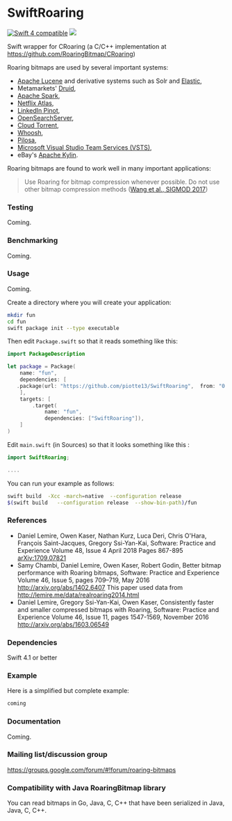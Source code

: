 # SwiftRoaring
<a href="https://developer.apple.com/swift"><img src="https://img.shields.io/badge/Swift4-compatible-green.svg?style=flat" alt="Swift 4 compatible" /></a>
<a href="https://github.com/apple/swift-package-manager"><img src="https://img.shields.io/badge/Swift%20Package%20Manager-compatible-brightgreen.svg"/></a>

Swift wrapper for CRoaring (a C/C++ implementation at https://github.com/RoaringBitmap/CRoaring)

Roaring bitmaps are used by several important systems:

*   [Apache Lucene](http://lucene.apache.org/core/) and derivative systems such as Solr and [Elastic](https://www.elastic.co/),
*   Metamarkets' [Druid](http://druid.io/),
*   [Apache Spark](http://spark.apache.org),
*   [Netflix Atlas](https://github.com/Netflix/atlas),
*   [LinkedIn Pinot](https://github.com/linkedin/pinot/wiki),
*   [OpenSearchServer](http://www.opensearchserver.com),
*   [Cloud Torrent](https://github.com/jpillora/cloud-torrent),
*   [Whoosh](https://pypi.python.org/pypi/Whoosh/),
*   [Pilosa](https://www.pilosa.com/),
*   [Microsoft Visual Studio Team Services (VSTS)](https://www.visualstudio.com/team-services/),
*   eBay's [Apache Kylin](http://kylin.io).

Roaring bitmaps are found to work well in many important applications:

> Use Roaring for bitmap compression whenever possible. Do not use other bitmap compression methods ([Wang et al., SIGMOD 2017](http://db.ucsd.edu/wp-content/uploads/2017/03/sidm338-wangA.pdf))



### Testing

Coming.

### Benchmarking

Coming.


### Usage

Coming.

Create a directory where you will create your application:

```bash
mkdir fun
cd fun
swift package init --type executable
```

Then edit ``Package.swift`` so that it reads something like this:


```swift
import PackageDescription

let package = Package(
    name: "fun",
    dependencies: [
   .package(url: "https://github.com/piotte13/SwiftRoaring",  from: "0.0.1")
    ],
    targets: [
        .target(
            name: "fun",
            dependencies: ["SwiftRoaring"]),
    ]
)
```

Edit ``main.swift`` (in Sources) so that it looks something like this :

```swift
import SwiftRoaring;

....
```

You can run your example as follows:

```bash    
swift build  -Xcc -march=native  --configuration release
$(swift build   --configuration release  --show-bin-path)/fun
```

### References

-  Daniel Lemire, Owen Kaser, Nathan Kurz, Luca Deri, Chris O'Hara, François Saint-Jacques, Gregory Ssi-Yan-Kai,  Software: Practice and Experience Volume 48, Issue 4 April 2018 Pages 867-895 [arXiv:1709.07821](https://arxiv.org/abs/1709.07821)
-  Samy Chambi, Daniel Lemire, Owen Kaser, Robert Godin,
Better bitmap performance with Roaring bitmaps,
Software: Practice and Experience Volume 46, Issue 5, pages 709–719, May 2016
http://arxiv.org/abs/1402.6407 This paper used data from http://lemire.me/data/realroaring2014.html
- Daniel Lemire, Gregory Ssi-Yan-Kai, Owen Kaser, Consistently faster and smaller compressed bitmaps with Roaring, Software: Practice and Experience Volume 46, Issue 11, pages 1547-1569, November 2016 http://arxiv.org/abs/1603.06549



### Dependencies

Swift 4.1 or better


### Example

Here is a simplified but complete example:

```swift
coming
```

### Documentation

Coming.

### Mailing list/discussion group

https://groups.google.com/forum/#!forum/roaring-bitmaps

### Compatibility with Java RoaringBitmap library

You can read bitmaps in Go, Java, C, C++ that have been serialized in Java, Java, C, C++.
